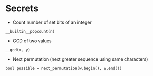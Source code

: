 # Secrets

* Count number of set bits of an integer
```
__builtin__popcount(n)
```

* GCD of two values
```
__gcd(x, y)
```

* Next permutation (next greater sequence using same characters)
```
bool possible = next_permutation(w.begin(), w.end())
```